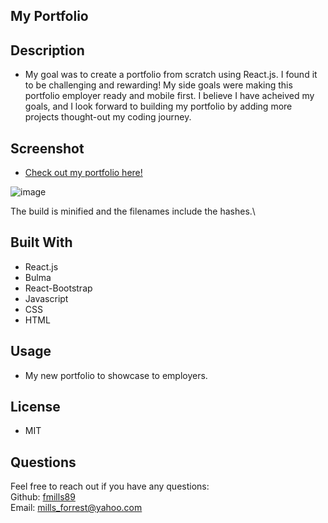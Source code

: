 ## My Portfolio

## Description
- My goal was to create a portfolio from scratch using React.js. I found it to be challenging and rewarding! My side goals were making this portfolio employer ready and mobile first. I believe I have acheived my goals, and I look forward to building my portfolio by adding more projects thought-out my coding journey.

## Screenshot

- <a href='https://fmills89.github.io/my-react-portfolio/'>Check out my portfolio here!</a>

![image](https://user-images.githubusercontent.com/89666151/160483359-bc006cb2-9a6b-4e39-960c-6864be25ccde.png)

The build is minified and the filenames include the hashes.\

## Built With
- React.js
- Bulma
- React-Bootstrap
- Javascript
- CSS
- HTML

## Usage
- My new portfolio to showcase to employers.

## License
- MIT

## Questions
Feel free to reach out if you have any questions: </br>
Github: <a href="www.github.com/fmills89">fmills89</a> </br>
Email: <a href="mailto:mills_forrest@yahoo.com">mills_forrest@yahoo.com</a>
